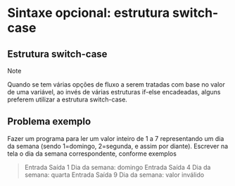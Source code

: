 # Sintaxe opcional: estrutura switch-case
## Estrutura switch-case
> [!NOTE]
> Quando se tem várias opções de fluxo a serem tratadas com base no
>valor de uma variável, ao invés de várias estruturas if-else encadeadas,
>alguns preferem utilizar a estrutura switch-case.


## Problema exemplo


Fazer um programa para ler um valor inteiro de 1 a 7 representando um
dia da semana (sendo 1=domingo, 2=segunda, e assim por diante).
Escrever na tela o dia da semana correspondente, conforme exemplos

>Entrada Saída
>1 Dia da semana: domingo
>Entrada Saída
>4 Dia da semana: quarta
>Entrada Saída
>9 Dia da semana: valor inválido
